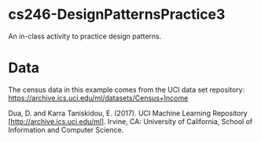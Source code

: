# cs246-DesignPatternsPractice3
An in-class activity to practice design patterns.

# Data
The census data in this example comes from the UCI data set repository: https://archive.ics.uci.edu/ml/datasets/Census+Income

Dua, D. and Karra Taniskidou, E. (2017). UCI Machine Learning Repository [http://archive.ics.uci.edu/ml]. Irvine, CA: University of California, School of Information and Computer Science.
